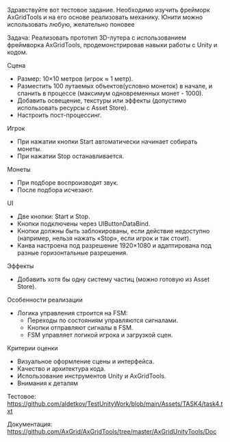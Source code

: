 Здравствуйте вот тестовое задание. Необходимо изучить фрейморк AxGridTools и на его основе реализовать механику.
Юнити можно использовать любую, желательно поновее

Задача:
Реализовать прототип 3D-лутера с использованием фреймворка AxGridTools, продемонстрировав навыки работы с Unity и кодом.

Сцена
  - Размер: 10×10 метров (игрок ≈ 1 метр).
  - Разместить 100 лутаемых объектов(условно монеток) в начале, и спанить в процессе (максимум одновременных монет - 1000).
  - Добавить освещение, текстуры или эффекты (допустимо использовать ресурсы с Asset Store).
  - Настроить пост-процессинг.

Игрок
  - При нажатии кнопки Start автоматически начинает собирать монеты.
  - При нажатии Stop останавливается.

Монеты
  - При подборе воспроизводят звук.
  - После подбора исчезают.

UI
  - Две кнопки: Start и Stop.
  - Кнопки подключены через UIButtonDataBind.
  - Кнопки должны быть заблокированы, если действие недоступно (например, нельзя нажать «Stop», если игрок и так стоит).
  - Канва настроена под разрешение 1920×1080 и адаптирована под разные горизонтальные разрешения.

Эффекты
 - Добавить хотя бы одну систему частиц (можно готовую из Asset Store).

Особенности реализации
  - Логика управления строится на FSM:
    - Переходы по состояниям управляются сигналами.
    - Кнопки отправляют сигналы в FSM.
    - FSM управляет логикой игрока и загрузкой сцен.
  
Критерии оценки
  - Визуальное оформление сцены и интерфейса.
  - Качество и архитектура кода.
  - Использование инструментов Unity и AxGridTools.
  - Внимания к деталям

Тестовое: https://github.com/aldetkov/TestUnityWork/blob/main/Assets/TASK4/task4.txt  

Документация: https://github.com/AxGrid/AxGridTools/tree/master/AxGridUnityTools/Doc  
